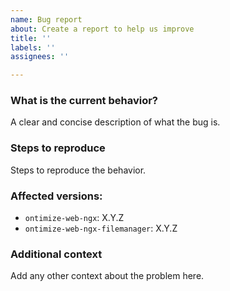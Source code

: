 ```yaml
---
name: Bug report
about: Create a report to help us improve
title: ''
labels: ''
assignees: ''

---
```


### What is the current behavior?
A clear and concise description of what the bug is.

### Steps to reproduce
Steps to reproduce the behavior.

### Affected versions:
- `ontimize-web-ngx`: X.Y.Z
- `ontimize-web-ngx-filemanager`: X.Y.Z

### Additional context
Add any other context about the problem here.

